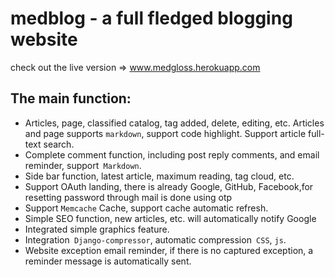 # medblog - a full fledged blogging website 
check out the live version => www.medgloss.herokuapp.com

## The main function:
- Articles, page, classified catalog, tag added, delete, editing, etc. Articles and page supports `markdown`, support code highlight.
Support article full-text search.
- Complete comment function, including post reply comments, and email reminder, support` Markdown`.
- Side bar function, latest article, maximum reading, tag cloud, etc.
- Support OAuth landing, there is already Google, GitHub, Facebook,for resetting password through mail is done using otp   
- Support `Memcache` Cache, support cache automatic refresh.
- Simple SEO function, new articles, etc. will automatically notify Google 
- Integrated simple graphics feature.
- Integration` Django-compressor`, automatic compression` CSS`, `js`.
- Website exception email reminder, if there is no captured exception, a reminder message is automatically sent.
